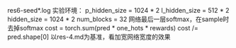 res6-seed*.log
实验环境：
        p_hidden_size = 1024 * 2
        l_hidden_size = 512 * 2
        hidden_size = 1024 * 2
        num_blocks = 32
        网络最后一层softmax，在sample时去掉softmax
        cost = torch.sum(pred * one_hots * rewards)
        cost /= pred.shape[0]
以res-4.md为基准，看加宽网络宽度的效果
